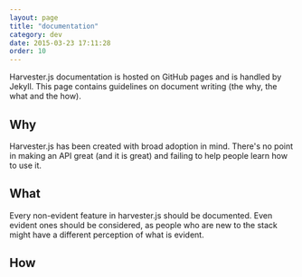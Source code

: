 ```yaml
---
layout: page
title: "documentation"
category: dev
date: 2015-03-23 17:11:28
order: 10
---
```


Harvester.js documentation is hosted on GitHub pages and is handled by Jekyll. 
This page contains guidelines on document writing (the why, the what and the how).

## Why

Harvester.js has been created with broad adoption in mind. There's no point in making
an API great (and it is great) and failing to help people learn how to use it.

## What

Every non-evident feature in harvester.js should be documented. Even evident ones 
should be considered, as people who are new to the stack might have a different
perception of what is evident.

## How
